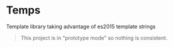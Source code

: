 # Temps

Template library taking advantage of es2015 template strings

> This project is in "prototype mode" so nothing is consistent.


